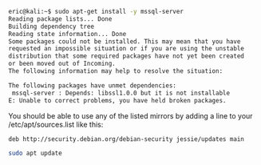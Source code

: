 ```bash
eric@kali:~$ sudo apt-get install -y mssql-server
Reading package lists... Done
Building dependency tree       
Reading state information... Done
Some packages could not be installed. This may mean that you have
requested an impossible situation or if you are using the unstable
distribution that some required packages have not yet been created
or been moved out of Incoming.
The following information may help to resolve the situation:

The following packages have unmet dependencies:
 mssql-server : Depends: libssl1.0.0 but it is not installable
E: Unable to correct problems, you have held broken packages.
```

You should be able to use any of the listed mirrors by adding a line to your /etc/apt/sources.list like this:

```bash
deb http://security.debian.org/debian-security jessie/updates main

sudo apt update
```

